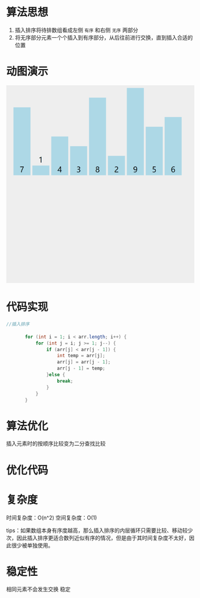 #  算法思想

1. 插入排序将待排数组看成左侧 `有序` 和右侧 `无序` 两部分
2. 将无序部分元素一个个插入到有序部分，从后往前进行交换，直到插入合适的位置

#  动图演示

![插入排序](../img/插入排序.gif)

#  代码实现

```java
//插入排序

       for (int i = 1; i < arr.length; i++) {
           for (int j = i; j >= 1; j--) {
               if (arr[j] < arr[j - 1]) {
                   int temp = arr[j];
                   arr[j] = arr[j - 1];
                   arr[j - 1] = temp;
               }else {
                   break;
               }
           }
       }
```

#  算法优化

插入元素时的按顺序比较变为二分查找比较



#  优化代码

#  复杂度

时间复杂度：O(n^2)
空间复杂度：O(1)

tips：如果数组本身有序度越高，那么插入排序的内层循环只需要比较、移动较少次，因此插入排序更适合数列近似有序的情况，但是由于其时间复杂度不太好，因此很少被单独使用。

#  稳定性

相同元素不会发生交换  稳定
